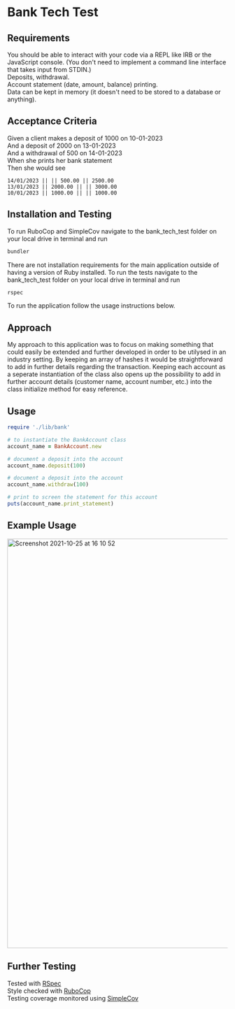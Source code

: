 # Bank Tech Test

## Requirements

You should be able to interact with your code via a REPL like IRB or the JavaScript console. (You don't need to implement a command line interface that takes input from STDIN.)  
Deposits, withdrawal.  
Account statement (date, amount, balance) printing.  
Data can be kept in memory (it doesn't need to be stored to a database or anything).  
  

## Acceptance Criteria
  
Given a client makes a deposit of 1000 on 10-01-2023  
And a deposit of 2000 on 13-01-2023  
And a withdrawal of 500 on 14-01-2023  
When she prints her bank statement  
Then she would see  
  
```date || credit || debit || balance  
14/01/2023 || || 500.00 || 2500.00  
13/01/2023 || 2000.00 || || 3000.00  
10/01/2023 || 1000.00 || || 1000.00
```  
  

## Installation and Testing
  
To run RuboCop and SimpleCov navigate to the bank_tech_test folder on your local drive in terminal and run

```ruby
bundler
```

There are not installation requirements for the main application outside of having a version of Ruby installed. To run the tests navigate to the bank_tech_test folder on your local drive in terminal and run

```ruby
rspec
```

To run the application follow the usage instructions below.


## Approach
  
My approach to this application was to focus on making something that could easily be extended and further developed in order to be utilysed in an industry setting. By keeping an array of hashes it would be straightforward to add in further details regarding the transaction. Keeping each account as a seperate instantiation of the class also opens up the possibility to add in further account details (customer name, account number, etc.) into the class initialize method for easy reference.
  
  
## Usage

```ruby
require './lib/bank'

# to instantiate the BankAccount class
account_name = BankAccount.new

# document a deposit into the account
account_name.deposit(100)

# document a deposit into the account
account_name.withdraw(100)

# print to screen the statement for this account
puts(account_name.print_statement)
```
  
  
## Example Usage
<img width="937" alt="Screenshot 2021-10-25 at 16 10 52" src="https://user-images.githubusercontent.com/84837127/138723546-1e595b3a-1d74-4436-8396-6bb236f7fbd2.png">
  
  
## Further Testing
Tested with [RSpec](https://rspec.info/)  
Style checked with [RuboCop](https://github.com/rubocop/rubocop)  
Testing coverage monitored using [SimpleCov](https://github.com/simplecov-ruby/simplecov)
